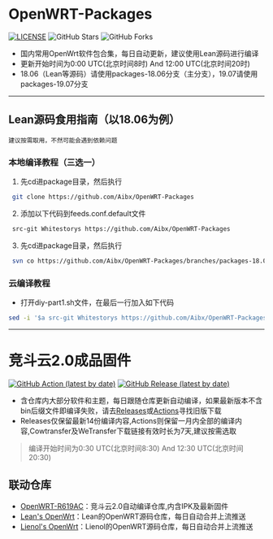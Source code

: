 # OpenWRT-Packages

[![LICENSE](https://img.shields.io/github/license/mashape/apistatus.svg?style=flat-square&label=LICENSE)](https://github.com/Aibx/OpenWRT-Packages/blob/master/LICENSE)
![GitHub Stars](https://img.shields.io/github/stars/Aibx/OpenWRT-Packages.svg?style=flat-square&label=Stars&logo=github)
![GitHub Forks](https://img.shields.io/github/forks/Aibx/OpenWRT-Packages.svg?style=flat-square&label=Forks&logo=github)

- 国内常用OpenWrt软件包合集，每日自动更新，建议使用Lean源码进行编译
- 更新开始时间为0:00 UTC(北京时间8时) And 12:00 UTC(北京时间20时)
- 18.06（Lean等源码）请使用packages-18.06分支（主分支），19.07请使用packages-19.07分支
---
## Lean源码食用指南（以18.06为例）
`建议按需取用，不然可能会遇到依赖问题`
### 本地编译教程（三选一）

1. 先cd进package目录，然后执行
```bash
 git clone https://github.com/Aibx/OpenWRT-Packages
```
2. 添加以下代码到feeds.conf.default文件
```bash
 src-git Whitestorys https://github.com/Aibx/OpenWRT-Packages
```
3. 先cd进package目录，然后执行
```bash
 svn co https://github.com/Aibx/OpenWRT-Packages/branches/packages-18.06
```

### 云编译教程
- 打开diy-part1.sh文件，在最后一行加入如下代码
```bash
sed -i '$a src-git Whitestorys https://github.com/Aibx/OpenWRT-Packages' feeds.conf.default
```
---
# 竞斗云2.0成品固件

[![GitHub Action (latest by date)](https://img.shields.io/github/workflow/status/Aibx/OpenWRT-R619AC/Build%20OpenWrt?style=for-the-badge&logo=appveyor&label=Build%20Status)](https://github.com/Aibx/OpenWRT-R619AC/actions)
[![GitHub Release (latest by date)](https://img.shields.io/github/v/release/Aibx/OpenWRT-R619AC?style=for-the-badge&label=Download)](https://github.com/Aibx/OpenWRT-R619AC/releases/latest)
- 含仓库内大部分软件和主题，每日跟随仓库更新自动编译，如果最新版本不含bin后缀文件即编译失败，请去[Releases](https://github.com/Aibx/OpenWRT-R619AC/releases)或[Actions](https://github.com/Aibx/OpenWRT-R619AC/actions)寻找旧版下载
- Releases仅保留最新14份编译内容,Actions则保留一月内全部的编译内容,Cowtransfer及WeTransfer下载链接有效时长为7天,建议按需选取

> 编译开始时间为0:30 UTC(北京时间8:30) And 12:30 UTC(北京时间20:30)


## 联动仓库
- [OpenWRT-R619AC](https://github.com/Aibx/OpenWRT-R619AC)：竞斗云2.0自动编译仓库,内含IPK及最新固件
- [Lean's OpenWrt](https://github.com/Aibx/Lean-OpenWrt)：Lean的OpenWRT源码仓库，每日自动合并上流推送
- [Lienol's OpenWrt](https://github.com/Aibx/Lienol-OpenWrt)：Lienol的OpenWRT源码仓库，每日自动合并上流推送
